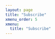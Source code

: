```yaml
---
layout: page
title: "Subscribe"
xmenu_order: 5
xmenu:
  title: "Subscribe"
---
```


<form action="" method="POST">
  <script
    src="https://checkout.stripe.com/checkout.js" class="stripe-button"
    data-key="pk_test_XiyjybuM9v9NZfvhtNh8gRs0"
    data-amount="2000"
    data-name="Negotiator"
    data-description="Support and Sync 2 months ($20.00)"
    data-image="/negotiator/images/icon128.png"
    data-locale="auto">
  </script>
</form>
